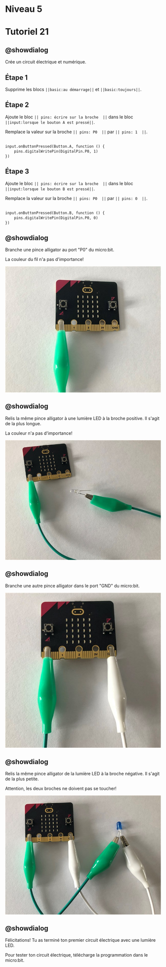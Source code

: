# Niveau 5

# Tutoriel 21

## @showdialog

Crée un circuit électrique et numérique.

## Étape 1 

Supprime les blocs ``||basic:au démarrage||`` et ``||basic:toujours||``.

## Étape 2 

Ajoute le bloc ``|| pins: écrire sur la broche  ||`` dans le bloc ``||input:lorsque le bouton A est pressé||``. 
 
Remplace la valeur sur la broche ``|| pins: P0  ||`` par ``|| pins: 1  ||``.
 

```blocks 

input.onButtonPressed(Button.A, function () {
    pins.digitalWritePin(DigitalPin.P0, 1)
})

``` 

## Étape 3 
 
Ajoute le bloc ``|| pins: écrire sur la broche  ||`` dans le bloc ``||input:lorsque le bouton B est pressé||``. 
 
Remplace la valeur sur la broche ``|| pins: P0  ||`` par ``|| pins: 0  ||``.
 
```blocks 

input.onButtonPressed(Button.B, function () {
    pins.digitalWritePin(DigitalPin.P0, 0)
})

``` 
## @showdialog 

Branche une pince alligator au port "P0" du micro:bit.

La couleur du fil n'a pas d'importance!

![CSSBF](https://github.com/sbergeroncp/mon-makecode/blob/master/atelier_a_1.jpg?raw=true) 

## @showdialog 

Relis la même pince alligator à une lumière LED à la broche positive. Il s'agit de la plus longue.

La couleur n'a pas d'importance!

![CSSBF](https://github.com/sbergeroncp/mon-makecode/blob/master/atelier_a_2.jpg?raw=true) 

## @showdialog 

Branche une autre pince alligator dans le port "GND" du micro:bit. 

![CSSBF](https://github.com/sbergeroncp/mon-makecode/blob/master/atelier_a_3.jpg?raw=true) 

## @showdialog 

Relis la même pince alligator de la lumière LED à la broche négative. Il s'agit de la plus petite.

Attention, les deux broches ne doivent pas se toucher!

![CSSBF](https://github.com/sbergeroncp/mon-makecode/blob/master/atelier_a_4.jpg?raw=true) 

## @showdialog 

Félicitations! Tu as terminé ton premier circuit électrique avec une lumière LED.

Pour tester ton circuit électrique, télécharge la programmation dans le micro:bit.